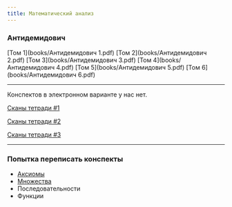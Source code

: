 ```yaml
---
title: Математический анализ
---
```


### Антидемидович

[Том 1](books/Антидемидович 1.pdf)	[Том 2](books/Антидемидович 2.pdf)	[Том 3](books/Антидемидович 3.pdf)	[Том 4](books/Антидемидович 4.pdf)	[Том 5](books/Антидемидович 5.pdf)	[Том 6](books/Антидемидович 6.pdf)

---

Конспектов в электронном варианте у нас нет.

[Сканы тетради #1](https://docviewer.yandex.ru/view/166383725/?*=LMo%2FHWAvmJ6BTNH7zHBzuKalZiB7InVybCI6InlhLWRpc2stcHVibGljOi8vYnZxWVBEUVBqakpzZzhKVlFKVDBsWlNRNjhqaU1yNGIwaWxGNUdUekdGUT06L9Cc0LDRgtCw0L0v0LzQsNGC0LDQvS5wZGYiLCJ0aXRsZSI6ItC80LDRgtCw0L0ucGRmIiwidWlkIjoiMTY2MzgzNzI1IiwieXUiOiIyMTE5NTI0NDExNTM0OTY0ODAyIiwibm9pZnJhbWUiOmZhbHNlLCJ0cyI6MTUzNzIwODY1ODMyM30%3D)

[Сканы тетради #2](https://drive.google.com/drive/folders/0B-tJEFZy15g8S2E0Um03MXZPZlU)

[Сканы тетради #3](https://drive.google.com/drive/folders/0B7_YxGnIH66-cWxmVDh3bnlmcWM)

---

### Попытка переписать конспекты

* [Аксиомы](axiom)
* [Множества](set)
* Последовательности
* Функции